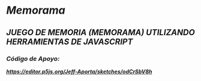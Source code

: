 # **_Memorama_**

## **_JUEGO DE MEMORIA (MEMORAMA) UTILIZANDO HERRAMIENTAS DE JAVASCRIPT_**

### **_Código de Apoyo:_**

**_https://editor.p5js.org/Jeff-Aporta/sketches/odCrSbV8h_**
